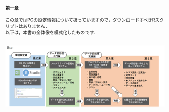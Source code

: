 #### 第一章
この章ではPCの設定情報について扱っていますので，ダウンロードすべきRスクリプトはありません．<br>
以下は，本書の全体像を模式化したものです．<br><br>

![図1.2](./figure01.2.png)


